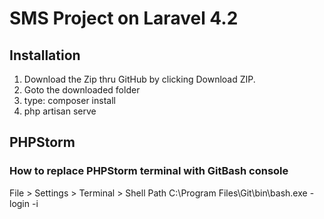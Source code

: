 # SMS Project on Laravel 4.2

## Installation
1. Download the Zip thru GitHub by clicking Download ZIP.
2. Goto the downloaded folder
3. type: composer install
4. php artisan serve

## PHPStorm
### How to replace PHPStorm terminal with GitBash console
File > Settings > Terminal > Shell Path
C:\Program Files\Git\bin\bash.exe -login -i